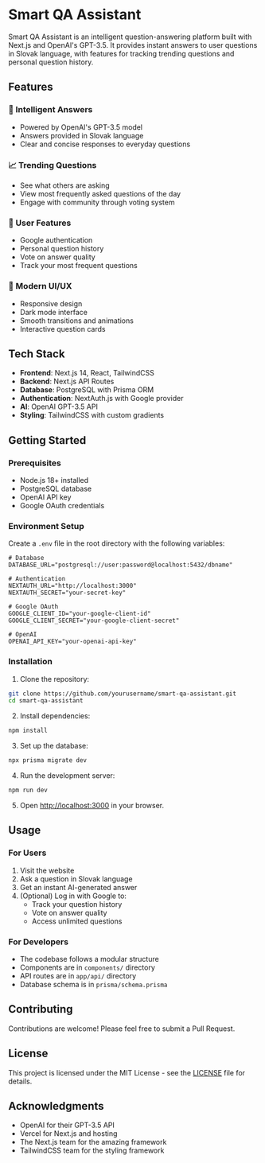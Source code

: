 # Smart QA Assistant

Smart QA Assistant is an intelligent question-answering platform built with Next.js and OpenAI's GPT-3.5. It provides instant answers to user questions in Slovak language, with features for tracking trending questions and personal question history.

## Features

### 🤖 Intelligent Answers

- Powered by OpenAI's GPT-3.5 model
- Answers provided in Slovak language
- Clear and concise responses to everyday questions

### 📈 Trending Questions

- See what others are asking
- View most frequently asked questions of the day
- Engage with community through voting system

### 👤 User Features

- Google authentication
- Personal question history
- Vote on answer quality
- Track your most frequent questions

### 🎨 Modern UI/UX

- Responsive design
- Dark mode interface
- Smooth transitions and animations
- Interactive question cards

## Tech Stack

- **Frontend**: Next.js 14, React, TailwindCSS
- **Backend**: Next.js API Routes
- **Database**: PostgreSQL with Prisma ORM
- **Authentication**: NextAuth.js with Google provider
- **AI**: OpenAI GPT-3.5 API
- **Styling**: TailwindCSS with custom gradients

## Getting Started

### Prerequisites

- Node.js 18+ installed
- PostgreSQL database
- OpenAI API key
- Google OAuth credentials

### Environment Setup

Create a `.env` file in the root directory with the following variables:

```env
# Database
DATABASE_URL="postgresql://user:password@localhost:5432/dbname"

# Authentication
NEXTAUTH_URL="http://localhost:3000"
NEXTAUTH_SECRET="your-secret-key"

# Google OAuth
GOOGLE_CLIENT_ID="your-google-client-id"
GOOGLE_CLIENT_SECRET="your-google-client-secret"

# OpenAI
OPENAI_API_KEY="your-openai-api-key"
```

### Installation

1. Clone the repository:

```bash
git clone https://github.com/yourusername/smart-qa-assistant.git
cd smart-qa-assistant
```

2. Install dependencies:

```bash
npm install
```

3. Set up the database:

```bash
npx prisma migrate dev
```

4. Run the development server:

```bash
npm run dev
```

5. Open [http://localhost:3000](http://localhost:3000) in your browser.

## Usage

### For Users

1. Visit the website
2. Ask a question in Slovak language
3. Get an instant AI-generated answer
4. (Optional) Log in with Google to:
   - Track your question history
   - Vote on answer quality
   - Access unlimited questions

### For Developers

- The codebase follows a modular structure
- Components are in `components/` directory
- API routes are in `app/api/` directory
- Database schema is in `prisma/schema.prisma`

## Contributing

Contributions are welcome! Please feel free to submit a Pull Request.

## License

This project is licensed under the MIT License - see the [LICENSE](LICENSE) file for details.

## Acknowledgments

- OpenAI for their GPT-3.5 API
- Vercel for Next.js and hosting
- The Next.js team for the amazing framework
- TailwindCSS team for the styling framework
